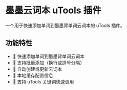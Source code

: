 # 墨墨云词本 uTools 插件

一个用于快速添加单词到墨墨背单词云词本的 uTools 插件。

## 功能特性

- 🚀 快速添加单词到墨墨背单词云词本
- 📝 支持批量添加（换行或逗号分隔）
- 🔄 自动创建或更新云词本
- 💾 本地缓存配置信息
- 🎯 支持 uTools 关键词快速调用